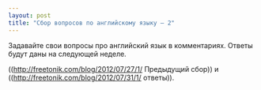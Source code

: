 ```yaml
---
layout: post
title: "Сбор вопросов по английскому языку — 2"
---
```

Задавайте свои вопросы про английский язык в комментариях. Ответы будут даны на следующей неделе.

((http://freetonik.com/blog/2012/07/27/1/ Предыдущий сбор)) и ((http://freetonik.com/blog/2012/07/31/1/ ответы)).
